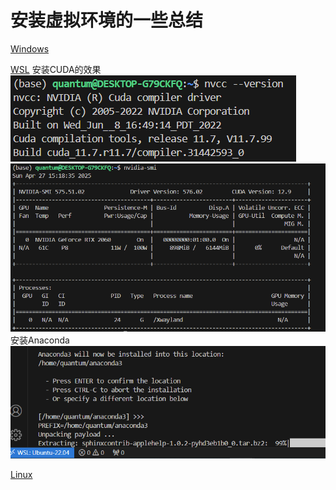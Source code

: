 # 安装虚拟环境的一些总结

[Windows](./Windows/readme.md)

[WSL](./WSL/readme.md)
安装CUDA的效果
<img src="./png/img_nvcc.png">
<img src="./png/img_nvidia.png">
安装Anaconda
<img src="./png/img_anaconda.png">


[Linux](./Linux/readme.md)
